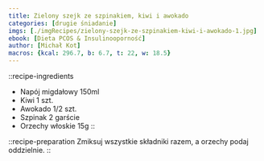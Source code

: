 ```yaml
---
title: Zielony szejk ze szpinakiem, kiwi i awokado
categories: [drugie śniadanie]
imgs: [./imgRecipes/zielony-szejk-ze-szpinakiem-kiwi-i-awokado-1.jpg]
ebook: [Dieta PCOS & Insulinooporność]
author: [Michał Kot]
macros: {kcal: 296.7, b: 6.7, t: 22, w: 18.5}
---
```

::recipe-ingredients
- Napój migdałowy 150ml
- Kiwi 1 szt.
- Awokado 1/2 szt.
- Szpinak 2 garście
- Orzechy włoskie 15g
::

::recipe-preparation
Zmiksuj wszystkie składniki razem, a orzechy podaj oddzielnie.
::